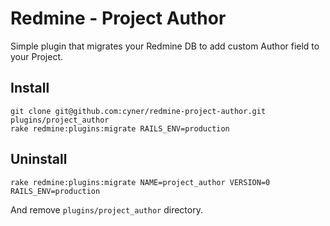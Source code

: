 # Redmine - Project Author

Simple plugin that migrates your Redmine DB to add custom Author field to your
Project.

## Install

    git clone git@github.com:cyner/redmine-project-author.git plugins/project_author
    rake redmine:plugins:migrate RAILS_ENV=production

## Uninstall

    rake redmine:plugins:migrate NAME=project_author VERSION=0 RAILS_ENV=production

And remove `plugins/project_author` directory.
